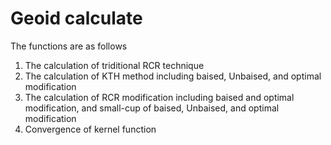 # Geoid calculate
The functions are as follows
1) The calculation of triditional RCR technique
2) The calculation of KTH method including baised, Unbaised, and optimal modification
3) The calculation of RCR modification including baised and optimal modification, and small-cup of baised, Unbaised, and optimal modification
4) Convergence of kernel function
